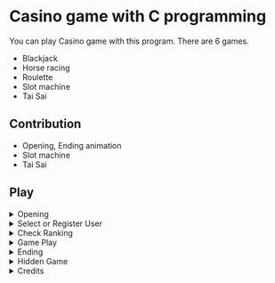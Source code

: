 # Casino game with C programming

You can play Casino game with this program. There are 6 games.
- Blackjack
- Horse racing
- Roulette
- Slot machine
- Tai Sai

## Contribution

- Opening, Ending animation
- Slot machine
- Tai Sai

## Play

<details>
<summary>Opening</summary>
<br>
  
![opening](https://user-images.githubusercontent.com/68963707/134528034-6af0d89b-7d4f-4624-9b59-d4db04fee441.gif)

</details>

<details>
<summary>Select or Register User</summary>
  
## Select
![select_user](https://user-images.githubusercontent.com/68963707/134572799-058f5fde-ac89-4276-8bd3-7f13264baf4b.gif)
  
## Register 1
![register_user1](https://user-images.githubusercontent.com/68963707/134573707-445f104e-56e2-4b95-8ec0-73b4143fbf9d.gif)

## Register 2
![register_user2](https://user-images.githubusercontent.com/68963707/134573741-91e83189-844d-4a19-a928-442cdbbb65dc.gif)

</details>

<details>
<summary>Check Ranking</summary>
<br>
  
![ranking](https://user-images.githubusercontent.com/68963707/134695927-da508a1e-dafb-4a61-97e5-7ef35516fd42.gif)

</details>

<details>
<summary>Game Play</summary>
  
## Blackjack
![blackjack](https://user-images.githubusercontent.com/68963707/134775265-e161d7c3-3f7e-4d22-b93b-d311ad6a1803.gif)
  
## Horse racing
![horse_racing](https://user-images.githubusercontent.com/68963707/134775629-143a0648-5ac8-4a48-9a20-a51c25743627.gif)
  
## Roulette
![roulette](https://user-images.githubusercontent.com/68963707/134775760-c4570fe8-d10f-4aea-934d-43d1ae915eae.gif)
  
## Slot machine
![slotmachine](https://user-images.githubusercontent.com/68963707/134775852-6e621a40-5015-4e55-a574-d6dd43e92bba.gif)
  
## Tai Sai

</details>

<details>
<summary>Ending</summary>
<br>
  


</details>

<details>
<summary>Hidden Game</summary>
<br>
  
![russian](https://user-images.githubusercontent.com/68963707/134696702-c2ff185c-9ae8-4b67-b9a6-aa0c9583e07e.gif)

</details>

<details>
<summary>Credits</summary>
<br>
  
![credits](https://user-images.githubusercontent.com/68963707/134696214-470def08-540d-40cf-aeb0-fd5ce905d9f4.gif)

</details>
